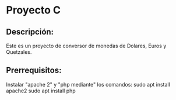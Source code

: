 # Proyecto C

## Descripción: 
Este es un proyecto de conversor de monedas de Dolares, Euros y Quetzales.

## Prerrequisitos:
Instalar "apache 2" y "php mediante" los comandos:
sudo apt install apache2
sudo apt install php


